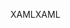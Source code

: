 <span data-ttu-id="afb75-101">XAML</span><span class="sxs-lookup"><span data-stu-id="afb75-101">XAML</span></span>